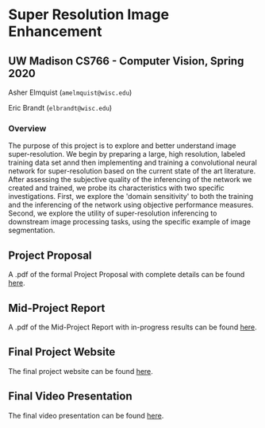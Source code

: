 
# Super Resolution Image Enhancement
## UW Madison CS766 - Computer Vision, Spring 2020

Asher Elmquist (```amelmquist@wisc.edu```)

Eric Brandt (```elbrandt@wisc.edu```)

### Overview
The purpose of this project is to explore and better understand image super-resolution. We begin by preparing a large, high resolution, labeled training data set annd then implementing and training a convolutional neural network for super-resolution based on the current state of the art literature. After assessing the subjective quality of the inferencing of the network we created and trained, we probe its characteristics with two specific investigations. First, we explore the 'domain sensitivity' to both the training and the inferencing of the network using objective performance measures. Second, we explore the utility of super-resolution inferencing to downstream image processing tasks, using the specific example of image segmentation.


## Project Proposal
A .pdf of the formal Project Proposal with complete details can be found [here](https://github.com/elbrandt/CS766_Project/blob/master/proposal/CS766_ElmquistBrandt_Super_Resolution_Image_Enhancement.pdf).


## Mid-Project Report
A .pdf of the Mid-Project Report  with in-progress results can be found [here](https://github.com/elbrandt/CS766_Project/blob/master/mid-term/CS766_ElmquistBrandt_Super_Resolution_Image_Enhancement_MidTerm.pdf).


## Final Project Website
The final project website can be found [here](https://elbrandt.github.io/CS766_Project/website/SR_Main).


## Final Video Presentation
The final video presentation can be found [here](https://uwmadison.box.com/s/vbl00cpxqu5vkb7e36ozsovg3gt0dm88).
